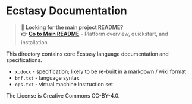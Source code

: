 # Ecstasy Documentation

> **📌 Looking for the main project README?**  
> **👉 [Go to Main README](../README.md)** - Platform overview, quickstart, and installation

This directory contains core Ecstasy language documentation and specifications.

* `x.docx` - specification; likely to be re-built in a markdown / wiki format
* `bnf.txt` - language syntax
* `ops.txt` - virtual machine instruction set

The License is Creative Commons CC-BY-4.0.
